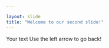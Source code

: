 ```yaml
---

layout: slide
title: "Welcome to our second slide!"
---
```


Your text 
Use the left arrow to go back!
